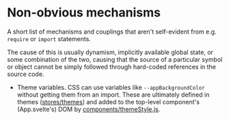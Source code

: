 Non-obvious mechanisms
===

A short list of mechanisms and couplings that aren't self-evident from e.g. `require` or `import` statements.

The cause of this is usually dynamism, implicitly available global state, or some combination of the two, causing that the source of a particular symbol or object cannot be simply followed through hard-coded references in the source code.

- Theme variables. CSS can use variables like `--appBackgroundColor` without getting them from an import. These are ultimately defined in themes ([stores/themes](./src/stores/themes)) and added to the top-level component's (App.svelte's) DOM by [components/themeStyle.js](./src/components/themeStyle.js).

